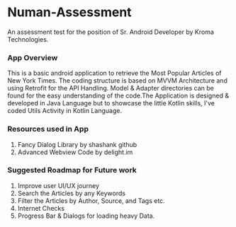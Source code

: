 # Numan-Assessment
An assessment test for the position of Sr. Android Developer by Kroma Technologies.

### App Overview
This is a basic android application to retrieve the Most Popular Articles of New York Times. The coding structure is based on MVVM Architecture and using Retrofit for the API Handling. Model & Adapter directories can be found for the easy understanding of the code.The Application is designed & developed in Java Language but to showcase the little Kotlin skills, I've coded Utils Activity in Kotlin Language.

### Resources used in App
1. Fancy Dialog Library by shashank github
2. Advanced Webview Code by delight.im

### Suggested Roadmap for Future work
1. Improve user UI/UX journey
2. Search the Articles by any Keywords
3. Filter the Articles by Author, Source, and Tags etc.
4. Internet Checks
5. Progress Bar & Dialogs for loading heavy Data.
